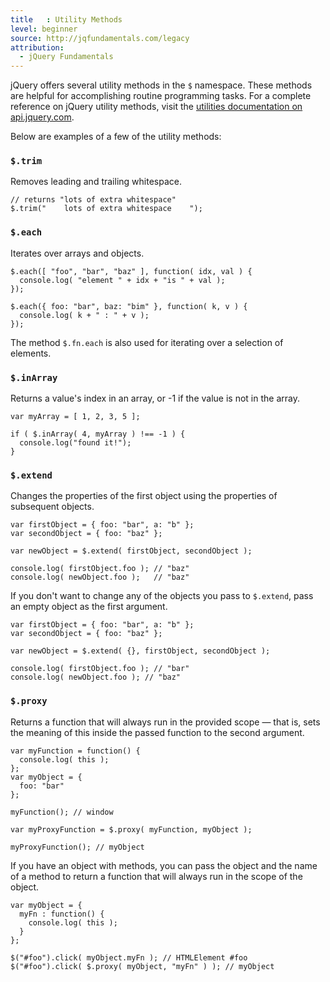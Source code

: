 ```yaml
---
title   : Utility Methods
level: beginner
source: http://jqfundamentals.com/legacy
attribution: 
  - jQuery Fundamentals
---
```

jQuery offers several utility methods in the `$` namespace. These methods are helpful for accomplishing routine programming tasks. For a complete reference on jQuery utility methods, visit the [utilities documentation on api.jquery.com](http://api.jquery.com/category/utilities/).

Below are examples of a few of the utility methods: 

### `$.trim`

Removes leading and trailing whitespace.

```
// returns "lots of extra whitespace"
$.trim("    lots of extra whitespace    ");
```

### `$.each`

Iterates over arrays and objects.

```
$.each([ "foo", "bar", "baz" ], function( idx, val ) {
  console.log( "element " + idx + "is " + val );
});

$.each({ foo: "bar", baz: "bim" }, function( k, v ) {
  console.log( k + " : " + v );
});
```

The method `$.fn.each` is also used for iterating over a selection of elements.

### `$.inArray`

Returns a value's index in an array, or -1 if the value is not in the array.
```
var myArray = [ 1, 2, 3, 5 ];

if ( $.inArray( 4, myArray ) !== -1 ) {
  console.log("found it!");
}
```

### `$.extend`

Changes the properties of the first object using the properties of subsequent objects.
```
var firstObject = { foo: "bar", a: "b" };
var secondObject = { foo: "baz" };

var newObject = $.extend( firstObject, secondObject );

console.log( firstObject.foo ); // "baz"
console.log( newObject.foo );   // "baz"
```

If you don't want to change any of the objects you pass to `$.extend`, pass an empty object as the first argument.

```
var firstObject = { foo: "bar", a: "b" };
var secondObject = { foo: "baz" };

var newObject = $.extend( {}, firstObject, secondObject );

console.log( firstObject.foo ); // "bar"
console.log( newObject.foo ); // "baz"
```

### `$.proxy`

Returns a function that will always run in the provided scope — that is, sets the meaning of this inside the passed function to the second argument.

```
var myFunction = function() {
  console.log( this );
};
var myObject = {
  foo: "bar"
};

myFunction(); // window

var myProxyFunction = $.proxy( myFunction, myObject );

myProxyFunction(); // myObject
```

If you have an object with methods, you can pass the object and the name of a method to return a function that will always run in the scope of the object.

```
var myObject = {
  myFn : function() {
    console.log( this );
  }
};

$("#foo").click( myObject.myFn ); // HTMLElement #foo
$("#foo").click( $.proxy( myObject, "myFn" ) ); // myObject
```

